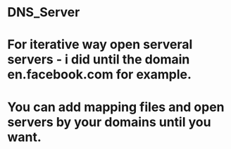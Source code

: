 # DNS_Server

# For iterative way open serveral servers - i did until the domain en.facebook.com for example.

# You can add mapping files and open servers by your domains until you want.
